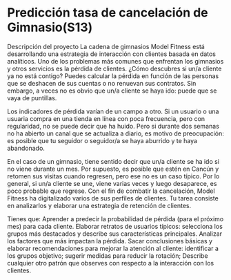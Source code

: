 # Predicción tasa de cancelación de Gimnasio(S13)

Descripción del proyecto La cadena de gimnasios Model Fitness está desarrollando una estrategia de interacción con clientes basada en datos analíticos.
Uno de los problemas más comunes que enfrentan los gimnasios y otros servicios es la pérdida de clientes. ¿Cómo descubres si un/a cliente ya no está contigo? Puedes calcular la pérdida en función de las personas que se deshacen de sus cuentas o no renuevan sus contratos. Sin embargo, a veces no es obvio que un/a cliente se haya ido: puede que se vaya de puntillas.

Los indicadores de pérdida varían de un campo a otro. Si un usuario o una usuaria compra en una tienda en línea con poca frecuencia, pero con regularidad, no se puede decir que ha huido. Pero si durante dos semanas no ha abierto un canal que se actualiza a diario, es motivo de preocupación: es posible que tu seguidor o seguidor/a se haya aburrido y te haya abandonado.

En el caso de un gimnasio, tiene sentido decir que un/a cliente se ha ido si no viene durante un mes. Por supuesto, es posible que estén en Cancún y retomen sus visitas cuando regresen, pero ese no es un caso típico. Por lo general, si un/a cliente se une, viene varias veces y luego desaparece, es poco probable que regrese.
Con el fin de combatir la cancelación, Model Fitness ha digitalizado varios de sus perfiles de clientes. Tu tarea consiste en analizarlos y elaborar una estrategia de retención de clientes.

Tienes que:
Aprender a predecir la probabilidad de pérdida (para el próximo mes) para cada cliente. Elaborar retratos de usuarios típicos: selecciona los grupos más destacados y describe sus características principales. Analizar los factores que más impactan la pérdida. Sacar conclusiones básicas y elaborar recomendaciones para mejorar la atención al cliente: identificar a los grupos objetivo; sugerir medidas para reducir la rotación; Describe cualquier otro patrón que observes con respecto a la interacción con los clientes.
